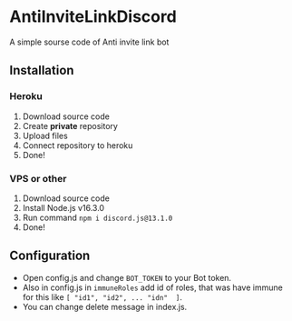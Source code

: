 # AntiInviteLinkDiscord

A simple sourse code of Anti invite link bot

## Installation
### Heroku

1. Download source code
2. Create **private** repository
3. Upload files
4. Connect repository to heroku
5. Done!

### VPS or other

1. Download source code
2. Install Node.js v16.3.0
3. Run command `npm i discord.js@13.1.0`
4. Done!

## Configuration

* Open config.js and change `BOT_TOKEN` to your Bot token. 
* Also in config.js in `immuneRoles` add id of roles, that was have immune for this like `[ "id1", "id2", ... "idn"  ]`. 
* You can change delete message in index.js.

#
